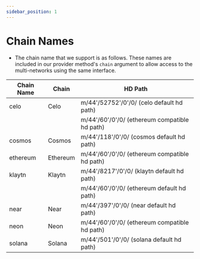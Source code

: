 ```yaml
---
sidebar_position: 1
---
```


# Chain Names
* The chain name that we support is as follows. These names are included in our provider method's `chain` argument to allow access to the multi-networks using the same interface.

| Chain Name | Chain    | HD Path  |
|------------|----------|----------|
| celo       | Celo     | m/44'/52752'/0'/0/ (celo default hd path)|
|            |          | m/44'/60'/0'/0/ (ethereum compatible hd path)
| cosmos     | Cosmos   | m/44'/118'/0'/0/ (cosmos default hd path) |
| ethereum   | Ethereum | m/44'/60'/0'/0/ (ethereum compatible hd path) |
| klaytn     | Klaytn   | m/44'/8217'/0'/0/ (klaytn default hd path)|
|            |          | m/44'/60'/0'/0/ (ethereum default hd path)
| near       | Near     | m/44'/397'/0'/0/ (near default hd path)
| neon       | Neon     | m/44'/60'/0'/0/ (ethereum compatible hd path)
| solana     | Solana   | m/44'/501'/0'/0/ (solana default hd path)
